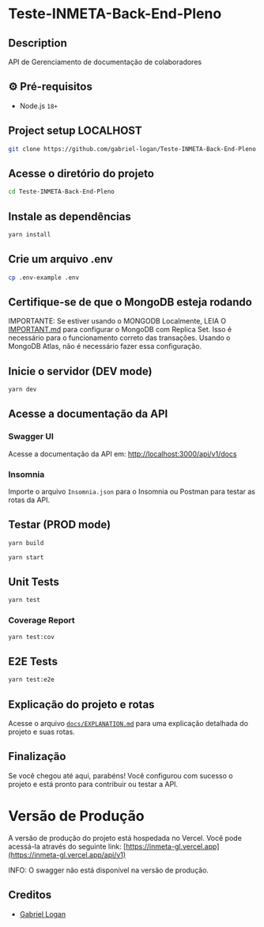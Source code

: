 # Teste-INMETA-Back-End-Pleno

## Description

API de Gerenciamento de documentação de colaboradores

## ⚙️ Pré-requisitos

- Node.js `18+`

## Project setup LOCALHOST

```bash
git clone https://github.com/gabriel-logan/Teste-INMETA-Back-End-Pleno
```

## Acesse o diretório do projeto

```bash
cd Teste-INMETA-Back-End-Pleno
```

## Instale as dependências

```bash
yarn install
```

## Crie um arquivo .env

```bash
cp .env-example .env
```

## Certifique-se de que o MongoDB esteja rodando

IMPORTANTE: Se estiver usando o MONGODB Localmente, LEIA O [IMPORTANT.md](docs/IMPORTANT.md) para configurar o MongoDB com Replica Set.
Isso é necessário para o funcionamento correto das transações. Usando o MongoDB Atlas, não é necessário fazer essa configuração.

## Inicie o servidor (DEV mode)

```bash
yarn dev
```

## Acesse a documentação da API

### Swagger UI
Acesse a documentação da API em: [http://localhost:3000/api/v1/docs](http://localhost:3000/api/v1/docs)
### Insomnia
Importe o arquivo `Insomnia.json` para o Insomnia ou Postman para testar as rotas da API.

## Testar (PROD mode)

```bash
yarn build
```

```bash
yarn start
```

## Unit Tests

```bash
yarn test
```

### Coverage Report

```bash
yarn test:cov
```

## E2E Tests

```bash
yarn test:e2e
```

## Explicação do projeto e rotas

Acesse o arquivo [`docs/EXPLANATION.md`](docs/EXPLANATION.md) para uma explicação detalhada do projeto e suas rotas.

## Finalização

Se você chegou até aqui, parabéns! Você configurou com sucesso o projeto e está pronto para contribuir ou testar a API.

# Versão de Produção

A versão de produção do projeto está hospedada no Vercel. Você pode acessá-la através do seguinte link:
[https://inmeta-gl.vercel.app](https://inmeta-gl.vercel.app/api/v1)

INFO: O swagger não está disponível na versão de produção.

## Creditos
- [Gabriel Logan](https://github.com/gabriel-logan)
